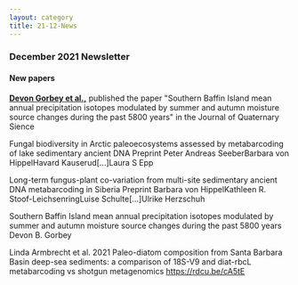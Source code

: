 ```yaml
---
layout: category
title: 21-12-News
---
```


<div class="section">
<h3 class="section-title underline">December 2021 Newsletter</h3>
</div>

<div class="intro">
<h4 class="section-title underline">New papers</h4>
<p><a href="https://onlinelibrary-wiley-com.ezproxy.its.uu.se/doi/10.1002/jqs.3390" target="_blank"><b>Devon Gorbey et al.,</b></a> published the paper "Southern Baffin Island mean annual precipitation isotopes modulated by summer and autumn moisture source changes during the past 5800 years" in the Journal of Quaternary Sience</p>

</div>

Fungal biodiversity in Arctic paleoecosystems assessed by metabarcoding of lake sedimentary ancient DNA
Preprint
Peter Andreas SeeberBarbara von HippelHavard Kauserud[...]Laura S Epp

Long-term fungus-plant co-variation from multi-site sedimentary ancient DNA metabarcoding in Siberia
Preprint
Barbara von HippelKathleen R. Stoof-LeichsenringLuise Schulte[...]Ulrike Herzschuh

Southern Baffin Island mean annual precipitation isotopes modulated by summer and autumn moisture source changes during the past 5800 years Devon B. Gorbey

Linda Armbrecht et al. 2021 Paleo-diatom composition from Santa Barbara Basin deep-sea sediments: a comparison of 18S-V9 and diat-rbcL metabarcoding vs shotgun metagenomics 
https://rdcu.be/cA5tE
